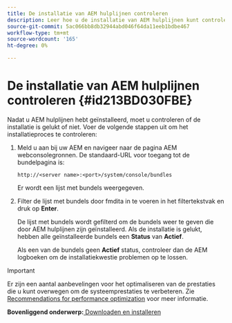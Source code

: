 ```yaml
---
title: De installatie van AEM hulplijnen controleren
description: Leer hoe u de installatie van AEM hulplijnen kunt controleren
source-git-commit: 5ac066bb8db32944abd046f64da11eeb1bdbe467
workflow-type: tm+mt
source-wordcount: '165'
ht-degree: 0%

---
```



# De installatie van AEM hulplijnen controleren {#id213BD030FBE}

Nadat u AEM hulplijnen hebt geïnstalleerd, moet u controleren of de installatie is gelukt of niet. Voer de volgende stappen uit om het installatieproces te controleren:

1. Meld u aan bij uw AEM en navigeer naar de pagina AEM webconsolegronnen. De standaard-URL voor toegang tot de bundelpagina is:

   ```http
   http://<server name>:<port>/system/console/bundles
   ```

   Er wordt een lijst met bundels weergegeven.

1. Filter de lijst met bundels door fmdita in te voeren in het filtertekstvak en druk op **Enter**.

   De lijst met bundels wordt gefilterd om de bundels weer te geven die door AEM hulplijnen zijn geïnstalleerd. Als de installatie is gelukt, hebben alle geïnstalleerde bundels een **Status** van **Actief**.

   Als een van de bundels geen **Actief** status, controleer dan de AEM logboeken om de installatiekwestie problemen op te lossen.


>[!IMPORTANT]
>
> Er zijn een aantal aanbevelingen voor het optimaliseren van de prestaties die u kunt overwegen om de systeemprestaties te verbeteren. Zie [Recommendations for performance optimization](download-install-recommend-perf-optimiz.md#) voor meer informatie.

**Bovenliggend onderwerp:**[ Downloaden en installeren](download-install.md)

